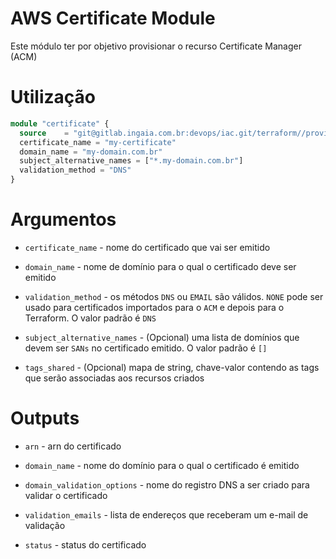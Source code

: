 # AWS Certificate Module

Este módulo ter por objetivo provisionar o recurso Certificate Manager (ACM)

# Utilização

```terraform
module "certificate" {
  source    = "git@gitlab.ingaia.com.br:devops/iac.git/terraform//providers/aws/certificate"
  certificate_name = "my-certificate"
  domain_name = "my-domain.com.br"
  subject_alternative_names = ["*.my-domain.com.br"]
  validation_method = "DNS"
}
```

# Argumentos

* `certificate_name` - nome do certificado que vai ser emitido

* `domain_name` - nome de domínio para o qual o certificado deve ser emitido

* `validation_method` - os métodos `DNS` ou `EMAIL` são válidos. `NONE` pode ser usado para certificados importados para o `ACM` e depois para o Terraform. O valor padrão é `DNS`

* `subject_alternative_names` - (Opcional) uma lista de domínios que devem ser `SANs` no certificado emitido. O valor padrão é `[]`

* `tags_shared` - (Opcional) mapa de string, chave-valor contendo as tags que serão associadas aos recursos criados

# Outputs

* `arn` - arn do certificado

* `domain_name` - nome do domínio para o qual o certificado é emitido

* `domain_validation_options` - nome do registro DNS a ser criado para validar o certificado

* `validation_emails` - lista de endereços que receberam um e-mail de validação

* `status` - status do certificado